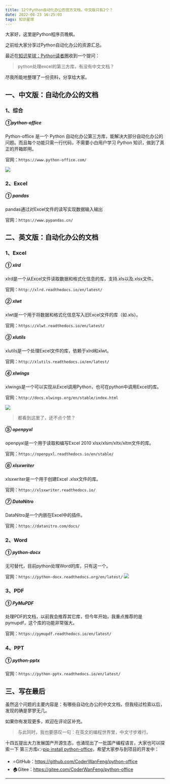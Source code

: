 ```yaml
---
title: 12个Python自动化办公的官方文档，中文版只有2个？
date: 2022-08-23 16:25:03
tags: 知识星球
---
```





大家好，这里是Python程序员晚枫。

之前给大家分享过Python自动化办公的资源汇总。

最近在[知识星球：Python读者圈](https://mp.weixin.qq.com/s/YoOjhj6bJSK8nVgQS-txbg)收到一个提问：
> python处理excel的第三方库，有没有中文文档？

尽我所能地整理了一份资料，分享给大家。


## 一、中文版：自动化办公的文档


### 1、综合
##### ①python-office
Python-office 是一个 Python 自动化办公第三方库，能解决大部分自动化办公的问题。而且每个功能只需一行代码，不需要小白用户学习 Python 知识，做到了真正的开箱即用。

官网：``https://www.python-office.com/``

![](https://www.python-office.com/api/img-cdn/wanfeng/python-star-group/wenda/py-excel-hanyu/python-office.jpg)
### 2、Excel
##### ① pandas
pandas通过对Excel文件的读写实现数据输入输出

官网：``https://www.pypandas.cn/``


## 二、英文版：自动化办公的文档

### 1、Excel
##### ① xlrd
xlrd是一个从Excel文件读取数据和格式化信息的库，支持.xls以及.xlsx文件。

官网：``http://xlrd.readthedocs.io/en/latest/``

##### ② xlwt
xlwt是一个用于将数据和格式化信息写入旧Excel文件的库（如.xls）。

官网：``https://xlwt.readthedocs.io/en/latest/``


##### ③ xlutils

xlutils是一个处理Excel文件的库，依赖于xlrd和xlwt。

官网：``http://xlutils.readthedocs.io/en/latest/``



##### ④ xlwings
xlwings是一个可以实现从Excel调用Python，也可在python中调用Excel的库。

官网：``http://docs.xlwings.org/en/stable/index.html``

![](https://www.python-office.com/api/img-cdn/wanfeng/python-star-group/wenda/py-excel-hanyu/xlwings.jpg)

>都看到这里了，还不点个赞？

##### ⑤ openpyxl
openpyxl是一个用于读取和编写Excel 2010 xlsx/xlsm/xltx/xltm文件的库。

官网：``https://openpyxl.readthedocs.io/en/stable/``

##### ⑥ xlsxwriter
xlsxwriter是一个用于创建Excel .xlsx文件的库。

官网：``https://xlsxwriter.readthedocs.io/``



##### ⑦ DataNitro
DataNitro是一个内嵌在Excel中的插件。

官网：``https://datanitro.com/docs/``


### 2、Word
##### ① python-docx
无可替代，目前python处理Word的库，只有这一个。

官网：``https://python-docx.readthedocs.org/en/latest/``
![](https://www.python-office.com/api/img-cdn/wanfeng/python-star-group/wenda/py-excel-hanyu/docx.jpg)
### 3、PDF
##### ① PyMuPDF
处理PDF的文档，以前我会推荐其它库，但今年开始，我重点推荐的是pymupdf，这个库的功能非常强大。

官网：``https://pymupdf.readthedocs.io/en/latest/``
### 4、PPT
##### ① python-pptx
官网：``https://python-pptx.readthedocs.io/en/latest/``



## 三、写在最后

虽然这个问题的主要内容是：有哪些自动化办公的中文文档，但我经过检索以后，发现的确是寥寥无几。

如果你有发现更多，欢迎在评论区补充。

> 与此同时，我也要感叹一句：在英文的编程世界里，中文寸步难行。

十四五提出大力发展国产开源生态，也涌现出了一批国产编程语言，大家也可以探索一下
第三方库👉[pip install python-office](http://t.cn/A6Xp7OrV)，希望大家参与到项目的开发中：
- ⭐GitHub：https://github.com/CoderWanFeng/python-office
- 🏠Gitee：https://gitee.com/CoderWanFeng/python-office

-----





